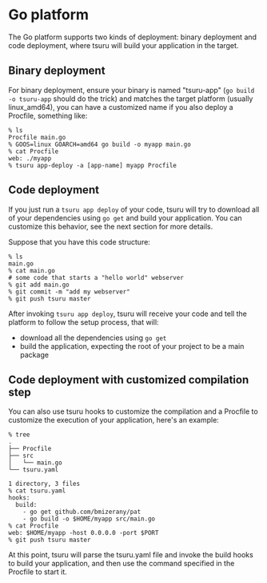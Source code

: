 Go platform
===========

The Go platform supports two kinds of deployment: binary deployment and code
deployment, where tsuru will build your application in the target.

Binary deployment
-----------------

For binary deployment, ensure your binary is named "tsuru-app" (``go build -o
tsuru-app`` should do the trick) and matches the target platform (usually
linux_amd64), you can have a customized name if you also deploy a Procfile,
something like:

	% ls
	Procfile main.go
	% GOOS=linux GOARCH=amd64 go build -o myapp main.go
	% cat Procfile
	web: ./myapp
	% tsuru app-deploy -a [app-name] myapp Procfile

Code deployment
---------------

If you just run a ``tsuru app deploy`` of your code, tsuru will try to download all of
your dependencies using ``go get`` and build your application. You can
customize this behavior, see the next section for more details.

Suppose that you have this code structure:

	% ls
	main.go
	% cat main.go
	# some code that starts a "hello world" webserver
	% git add main.go
	% git commit -m "add my webserver"
	% git push tsuru master

After invoking ``tsuru app deploy``, tsuru will receive your code and tell the platform
to follow the setup process, that will:

- download all the dependencies using ``go get``
- build the application, expecting the root of your project to be a main
  package

Code deployment with customized compilation step
------------------------------------------------

You can also use tsuru hooks to customize the compilation and a Procfile to
customize the execution of your application, here's an example:

	% tree
	.
	├── Procfile
	├── src
	│   └── main.go
	└── tsuru.yaml

	1 directory, 3 files
	% cat tsuru.yaml
	hooks:
	  build:
	    - go get github.com/bmizerany/pat
	    - go build -o $HOME/myapp src/main.go
	% cat Procfile
	web: $HOME/myapp -host 0.0.0.0 -port $PORT
	% git push tsuru master

At this point, tsuru will parse the tsuru.yaml file and invoke the build hooks
to build your application, and then use the command specified in the Procfile
to start it.
